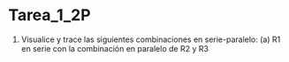 # Tarea_1_2P

1. Visualice y trace las siguientes combinaciones en serie-paralelo:
(a) R1 en serie con la combinación en paralelo de R2 y R3
